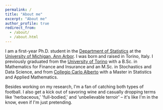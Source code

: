 ```yaml
---
permalink: /
title: "About me"
excerpt: "About me"
author_profile: true
redirect_from: 
  - /about/
  - /about.html
---
```


I am a first-year Ph.D. student in the [Department of Statistics](https://lsa.umich.edu/stats) at the [University of Michigan, Ann Arbor](https://umich.edu/). I was born and raised in Torino, Italy. I previously graduated from the [University of Torino](https://www.unito.it/) with a B.Sc. in Mathematics for Finance and Insurance and an M.Sc. in Stochastics and Data Science, and from [Collegio Carlo Alberto](https://www.carloalberto.org/) with a Master in Statistics and Applied Mathematics. 

Besides working on my research,  I'm a fan of catching both types of football. I also get a kick out of savoring wine and casually dropping terms like 'herbaceous,' 'full-bodied,' and 'unbelievable terroir' – it's like I'm in the know, even if I'm just pretending.

